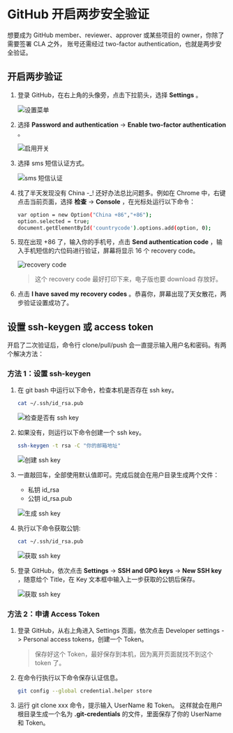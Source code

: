 # GitHub 开启两步安全验证

想要成为 GitHub member、reviewer、approver 或某些项目的 owner，你除了需要签署 CLA 之外，
账号还需经过 two-factor authentication，也就是两步安全验证。

## 开启两步验证

1. 登录 GitHub，在右上角的头像旁，点击下拉箭头，选择 __Settings__ 。

    ![设置菜单](https://docs.daocloud.io/daocloud-docs-images/docs/zh/docs/native/knowledge/images/2auth01.png)

2. 选择 __Password and authentication__ -> __Enable two-factor authentication__ 。

    ![启用开关](https://docs.daocloud.io/daocloud-docs-images/docs/zh/docs/native/knowledge/images/2auth02.png)

3. 选择 sms 短信认证方式。

    ![sms 短信认证](https://docs.daocloud.io/daocloud-docs-images/docs/zh/docs/native/knowledge/images/2auth03.png)

4. 找了半天发现没有 China -_! 还好办法总比问题多。例如在 Chrome 中，右键点击当前页面，选择 __检查__ -> __Console__ ，在光标处运行以下命令：

    ```bash
    var option = new Option("China +86","+86");
    option.selected = true;
    document.getElementById('countrycode').options.add(option, 0);
    ```

5. 现在出现 +86 了，输入你的手机号，点击 __Send authentication code__ ，输入手机短信的六位码进行验证，屏幕将显示 16 个 recovery code。

    ![recovery code](https://docs.daocloud.io/daocloud-docs-images/docs/zh/docs/native/knowledge/images/2auth04.png)

    > 这个 recovery code 最好打印下来，电子版也要 download 存放好。 

6. 点击 __I have saved my recovery codes__ 。恭喜你，屏幕出现了天女散花，两步验证设置成功了。

## 设置 ssh-keygen 或 access token

开启了二次验证后，命令行 clone/pull/push 会一直提示输入用户名和密码。有两个解决方法：

### 方法 1：设置 ssh-keygen

1. 在 git bash 中运行以下命令，检查本机是否存在 ssh key。
   
    ```bash
    cat ~/.ssh/id_rsa.pub
    ```
    
    ![检查是否有 ssh key](https://docs.daocloud.io/daocloud-docs-images/docs/zh/docs/native/knowledge/images/ssh1.png)

2. 如果没有，则运行以下命令创建一个 ssh key。

    ```bash
    ssh-keygen -t rsa -C "你的邮箱地址"
    ```
   
    ![创建 ssh key](https://docs.daocloud.io/daocloud-docs-images/docs/zh/docs/native/knowledge/images/ssh2.png)

3. 一直敲回车，全部使用默认值即可。完成后就会在用户目录生成两个文件：
   
    - 私钥 id_rsa
    - 公钥 id_rsa.pub

    ![生成 ssh key](https://docs.daocloud.io/daocloud-docs-images/docs/zh/docs/native/knowledge/images/ssh3.png)

4. 执行以下命令获取公钥:

    ```bash
    cat ~/.ssh/id_rsa.pub
    ```
    
    ![获取 ssh key](https://docs.daocloud.io/daocloud-docs-images/docs/zh/docs/native/knowledge/images/ssh4.png)

5. 登录 GitHub，依次点击 __Settings__ -> __SSH and GPG keys__ -> __New SSH key__ ，随意给个 Title，在 Key 文本框中输入上一步获取的公钥后保存。

    ![获取 ssh key](https://docs.daocloud.io/daocloud-docs-images/docs/zh/docs/native/knowledge/images/ssh5.png)

### 方法 2：申请 Access Token

1. 登录 GitHub，从右上角进入 Settings 页面，依次点击 Developer settings -> Personal access tokens，创建一个 Token。
  
    > 保存好这个 Token，最好保存到本机，因为离开页面就找不到这个 token 了。

2. 在命令行执行以下命令保存认证信息。
   
    ```bash
    git config --global credential.helper store
    ```

3. 运行 git clone xxx 命令，提示输入 UserName 和 Token。
   这样就会在用户根目录生成一个名为 __.git-credentials__ 的文件，里面保存了你的 UserName 和 Token。
